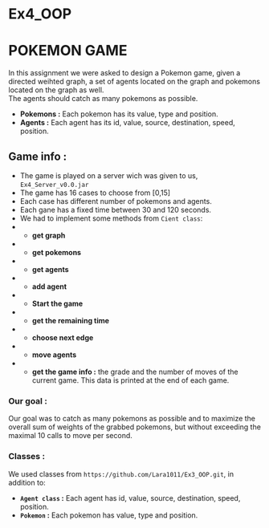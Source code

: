 # Ex4_OOP
# POKEMON GAME 
In this assignment we were asked to design a Pokemon game, given a directed weihted graph, a set of agents located on the graph and pokemons located on the graph as well. <br>
The agents should catch as many pokemons as possible.
* __Pokemons :__ Each pokemon has its value, type and position.
* __Agents :__ Each agent has its id, value, source, destination, speed, position. <br>

## Game info :
- The game is played on a server wich was given to us, `Ex4_Server_v0.0.jar`
- The game has 16 cases to choose from [0,15]
- Each case has different number of pokemons and agents.
- Each gane has a fixed time between 30 and 120 seconds.
- We had to implement some methods from `Cient class`:
- - __get graph__
- - __get pokemons__
- - __get agents__
- - __add agent__
- - __Start the game__
- - __get the remaining time__
- - __choose next edge__
- - __move agents__
- - __get the game info :__ the grade and the number of moves of the current game. This data is printed at the end of each game.

### Our goal :
Our goal was to catch as many pokemons as possible and to maximize the overall sum of weights of the grabbed pokemons, but without exceeding the maximal 10 calls to move per second.

### Classes :
We used classes from `https://github.com/Lara1011/Ex3_OOP.git`, in addition to:
- __`Agent class` :__ Each agent has id, value, source, destination, speed, position.
- __`Pokemon` :__ Each pokemon has value, type and position.

